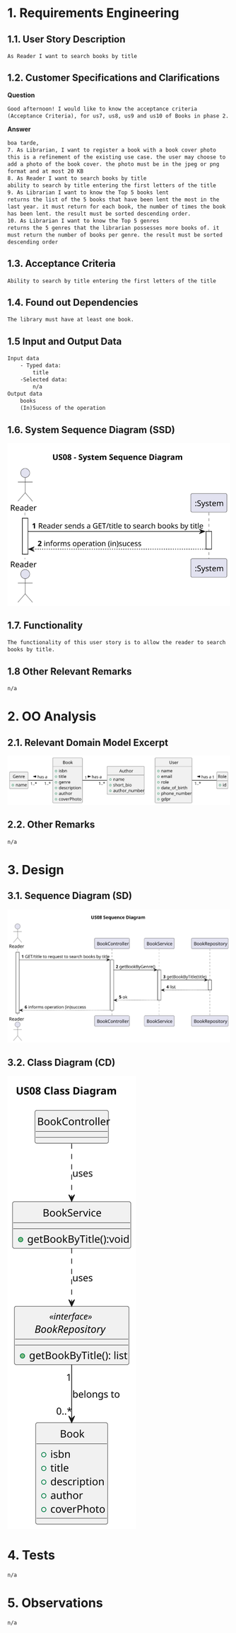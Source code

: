 # 1. Requirements Engineering

## 1.1. User Story Description
    As Reader I want to search books by title


## 1.2. Customer Specifications and Clarifications

**Question**


    Good afternoon! I would like to know the acceptance criteria (Acceptance Criteria), for us7, us8, us9 and us10 of Books in phase 2.
**Answer**

    boa tarde,
    7. As Librarian, I want to register a book with a book cover photo
    this is a refinement of the existing use case. the user may choose to add a photo of the book cover. the photo must be in the jpeg or png format and at most 20 KB
    8. As Reader I want to search books by title
    ability to search by title entering the first letters of the title
    9. As Librarian I want to know the Top 5 books lent
    returns the list of the 5 books that have been lent the most in the last year. it must return for each book, the number of times the book has been lent. the result must be sorted descending order.
    10. As Librarian I want to know the Top 5 genres
    returns the 5 genres that the librarian possesses more books of. it must return the number of books per genre. the result must be sorted descending order

## 1.3. Acceptance Criteria

    Ability to search by title entering the first letters of the title

## 1.4. Found out Dependencies

    The library must have at least one book.

## 1.5 Input and Output Data
    Input data
        - Typed data:
            title
        -Selected data:
            n/a
    Output data
        books
        (In)Sucess of the operation
## 1.6. System Sequence Diagram (SSD)

![US08-SSD](US08-SSD.svg)

## 1.7. Functionality
    The functionality of this user story is to allow the reader to search books by title.
## 1.8 Other Relevant Remarks
    n/a
# 2. OO Analysis
## 2.1. Relevant Domain Model Excerpt

![US08-DM](US08-DM.svg)

## 2.2. Other Remarks
    n/a

# 3. Design
## 3.1. Sequence Diagram (SD)

![US08-SD](US08-SD.svg)

## 3.2. Class Diagram (CD)

![US08-CD](US08-CD.svg)

# 4. Tests
    n/a
# 5. Observations
    n/a

